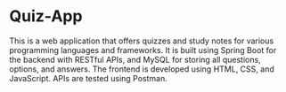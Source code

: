 # Quiz-App
This is a web application that offers quizzes and study notes for various programming languages and frameworks. It is built using Spring Boot for the backend with RESTful APIs, and MySQL for storing all questions, options, and answers. The frontend is developed using HTML, CSS, and JavaScript. APIs are tested using Postman.
